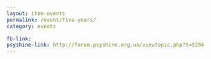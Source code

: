 ```yaml
---
layout: item-events
permalink: /event/five-years/
category: events

fb-link: 
psyshine-link: http://forum.psyshine.org.ua/viewtopic.php?t=9394
---
```


